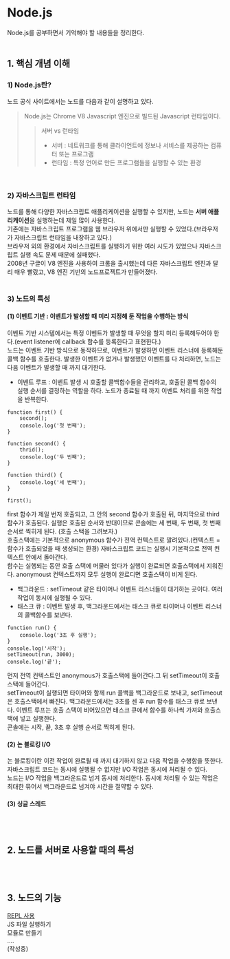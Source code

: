 # Node.js
Node.js를 공부하면서 기억해야 할 내용들을 정리한다.
<br>
<br>

## 1. 핵심 개념 이해

### 1) Node.js란?
노드 공식 사이트에서는 노드를 다음과 같이 설명하고 있다.
>Node.js는 Chrome V8 Javascript 엔진으로 빌드된 Javascript 런타임이다.
>> 서버 vs 런타임 <br>
>> * 서버 : 네트워크를 통해 클라이언트에 정보나 서비스를 제공하는 컴퓨터 또는 프로그램
>> * 런타임 : 특정 언어로 만든 프로그램들을 실행할 수 있는 환경

<br>

### 2) 자바스크립트 런타임
노드를 통해 다양한 자바스크립트 애플리케이션을 실행할 수 있지만, 노드는 <strong>서버 애플리케이션</strong>을 실행하는데 제일 많이 사용한다.<br>
기존에는 자바스크립트 프로그램을 웹 브라우저 위에서만 실행할 수 있었다.(브라우저가 자바스크립트 런타임을 내장하고 있다.) <br>
브라우저 외의 환경에서 자바스크립트를 실행하기 위한 여러 시도가 있었으나 자바스크립트 실행 속도 문제 때문에 실패했다. <br>
2008년 구글이 V8 엔진을 사용하여 크롬을 출시했는데 다른 자바스크립트 엔진과 달리 매우 빨랐고, V8 엔진 기반의 노드프로젝트가 만들어졌다.
<br>
<br>

### 3) 노드의 특성
#### (1) 이벤트 기반 : 이벤트가 발생할 때 미리 지정해 둔 작업을 수행하는 방식
이벤트 기반 시스템에서는 특정 이벤트가 발생할 때 무엇을 할지 미리 등록해두어야 한다.(event listener에 callback 함수를 등록한다고 표현한다.)<br>
노드는 이벤트 기반 방식으로 동작하므로, 이벤트가 발생하면 이벤트 리스너에 등록해둔 콜백 함수를 호출한다. 발생한 이벤트가 없거나 발생했던 이벤트를 다 처리하면, 노드는 다음 이벤트가 발생할 때 까지 대기한다. <br>
* 이벤트 루프 : 이벤트 발생 시 호출할 콜백함수들을 관리하고, 호출된 콜백 함수의 실행 순서를 결정하는 역할을 하다. 노드가 종료될 때 까지 이벤트 처리를 위한 작업을 반복한다.
```
function first() {
    second();
    console.log('첫 번째');
}

function second() {
    thrid();
    console.log('두 번째');
}

function third() {
    console.log('세 번째');
}

first();
```
first 함수가 제일 번저 호출되고, 그 안의 second 함수가 호출된 뒤, 마지막으로 third 함수가 호출된다. 실행은 호출된 순서와 반대이므로 콘솔에는 세 번째, 두 번째, 첫 번째 순서로 찍히게 된다. (호출 스택을 그려보자.) <br>
호출스택에는 기본적으로 anonymous 함수가 전역 컨텍스트로 깔려있다.(컨텍스트 = 함수가 호출되었을 때 생성되는 환경) 자바스크립트 코드는 실행시 기본적으로 전역 컨텍스트 안에서 돌아간다.<br>
함수는 실행되는 동안 호출 스택에 머물러 있다가 실행이 완료되면 호출스택에서 지워진다. anonymoust 컨텍스트까지 모두 실행이 완료디면 호출스택이 비게 된다.

* 백그라운드 : setTimeout 같은 타이머나 이벤트 리스너들이 대기하는 곳이다. 여러 작업이 동시에 실행될 수 있다.
* 태스크 큐 : 이벤트 발생 후, 백그라운드에서는 태스크 큐로 타이머나 이벤트 리스너의 콜백함수를 보낸다.
```
function run() {
    console.log('3초 후 실행');
}
console.log('시작');
setTimeout(run, 3000);
console.log('끝');
```
먼저 전역 컨텍스트인 anonymous가 호출스택에 들어간다.그 뒤 setTimeout이 호출 스택에 들어간다.<br>
setTimeout이 실행되면 타이머와 함께 run 콜백을 백그라운드로 보내고, setTimeout은 호출스택에서 빠진다. 백그라운드에서는 3초를 센 후 run 함수를 태스크 큐로 보낸다. 이벤트 루프는 호출 스택이 비어있으면 태스크 큐에서 함수를 하나씩 가져와 호출스택에 넣고 실행한다.<br>
콘솔에는 시작, 끝, 3초 후 실행 순서로 찍히게 된다.

#### (2) 논 블로킹 I/O
논 블로킹이란 이전 작업이 완료될 때 까지 대기하지 않고 다음 작업을 수행함을 뜻한다. 자바스크립트 코드는 동시에 실행될 수 없지만 I/O 작업은 동시에 처리될 수 있다.<br>
노드는 I/O 작업을 백그라운드로 넘겨 동시에 처리한다. 동시에 처리될 수 있는 작업은 최대한 묶어서 백그라운드로 넘겨야 시간을 절약할 수 있다.

#### (3) 싱글 스레드
<br>
<br>

## 2. 노드를 서버로 사용할 때의 특성
<br>
<br>

## 3. 노드의 기능
[REPL 사용](https://github.com/hsh0340/nodejs-study/tree/main/3.%20%EB%85%B8%EB%93%9C%EC%9D%98%20%EA%B8%B0%EB%8A%A5/REPL%20%EC%82%AC%EC%9A%A9%ED%95%98%EA%B8%B0)<br>
JS 파일 실행하기<br>
모듈로 만들기<br>
....<br>
(작성중)








